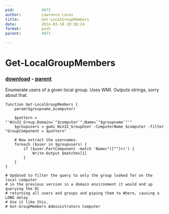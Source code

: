 ```yaml
---
pid:            4972
author:         Lawrence Lucas
title:          Get-LocalGroupMembers
date:           2014-03-10 20:38:24
format:         posh
parent:         4971

---
```


# Get-LocalGroupMembers

### [download](//scripts/4972.ps1) - [parent](//scripts/4971.md)

Enumerate users of a given local group. Uses WMI. Outputs strings, sorry about that.

```posh
function Get-LocalGroupMembers {
	param($groupname,$computer)

	$pattern = "'Win32_Group.Domain=`"$computer`",Name=`"$groupname`"'"
	$groupusers = gwmi Win32_GroupUser -ComputerName $computer -filter "GroupComponent = $pattern"

	# Now extract the usernames.
	foreach ($user in $groupusers) {
		if ($user.PartComponent -match 'Name="([^"]+)') {
			Write-Output $matches[1]
		}
	}
}

# Updated to filter the query to only the group looked for on the local computer
# in the previous version in a domain environment it would end up querying the DC
# returning all users and groups and piping them to Where, causing a LONG delay
# Use it like this.
# Get-GroupMembers Administrators Computer
```
